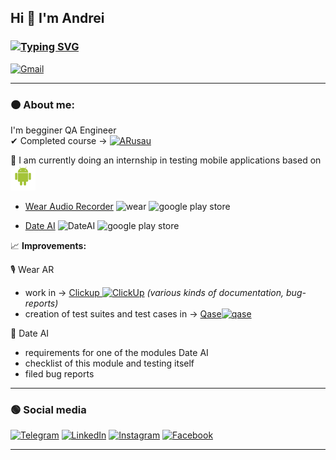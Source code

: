 ## Hi 👋 I'm Andrei
### [![Typing SVG](https://readme-typing-svg.demolab.com/?lines=QA+Engineer;Let's+make+this+world+🌏+better)](https://git.io/typing-svg)  

 [![Gmail](https://img.shields.io/badge/-Gmail-FF0000?style=for-the-badge&logo=gmail&logoColor=FF8C00)](mailto:budn1k.qa@gmail.com)  


---

### 🟠 About me:

I'm begginer QA Engineer  
✔ Completed course -> [![ARusau](https://img.shields.io/badge/A.Rusau-by%20Specialization%20Junior%20%2B-yellow)](https://artsiomrusau.com)

💬  I am currently doing an internship in testing mobile applications based on <a href="https://android.com" target="_blank" rel="noreferrer"> <img src="https://raw.githubusercontent.com/devicons/devicon/master/icons/android/android-original-wordmark.svg" alt="android" width="40" height="40"/> </a>

- <a href="https://play.google.com/store/apps/details?id=com.rimidalv.dictaphone" target="_blank">Wear Audio Recorder</a> <img src="https://play-lh.googleusercontent.com/aH-unPF4xJ2OiQW72dtZWq6c9nEy3EpDlVwhzW9sYhm-k85hwovTymUV5UY3JpG9f7k=s48-rw" alt=wear audio recorder width="19" height="19"> <img src="https://camo.githubusercontent.com/0970391e8ed2f4cf4b738e87494c203e0e13052a6b7fa0468588ff7984e9ea8a/68747470733a2f2f696d672e736869656c64732e696f2f62616467652f476f6f676c655f506c61792d3431343134313f7374796c653d666f722d7468652d6261646765266c6f676f3d676f6f676c652d706c6179266c6f676f436f6c6f723d7768697465" alt="google play store" width="90" height="20"> 

- <a href="https://play.google.com/store/apps/details?id=me.tyschenko.dateai" target="_blank">Date AI</a> <img src="https://play-lh.googleusercontent.com/0b0pkDQ-X213RqcFXcVu8g7fJxJIP4ClXXBIluWg3u0r7mfNPDX4q9JjuMqZJghEcSlZ=w240-h480-rw" alt="DateAI" width="19" height="19"> <img src="https://camo.githubusercontent.com/0970391e8ed2f4cf4b738e87494c203e0e13052a6b7fa0468588ff7984e9ea8a/68747470733a2f2f696d672e736869656c64732e696f2f62616467652f476f6f676c655f506c61792d3431343134313f7374796c653d666f722d7468652d6261646765266c6f676f3d676f6f676c652d706c6179266c6f676f436f6c6f723d7768697465" alt="google play store" width="90" height="20"> 

📈 <b>Improvements:</b>  

🎙 Wear AR  

- work in -> <a href="https://app.clickup.com/36773969/home" target="_blank"> Clickup <img src="https://app-cdn.clickup.com/assets/images/brand/clickup-symbol_color.svg" alt="ClickUp" width="19" height="19"></a> *(various kinds of documentation, bug-reports)*  
- creation of test suites and test cases in -> <a href="https://app.qase.io/" target="_blank"> Qase<img src="https://luna1.co/eb0187.png" alt="qase" width="20" height="20"></a>  

📱 Date AI  

- requirements for one of the modules Date AI
- checklist of this module and testing itself  
- filed bug reports

---

### 🟢 Social media

[![Telegram](https://img.shields.io/badge/-Telegram-090909?style=for-the-badge&logo=telegram&logoColor=27A0D9)](https://t.me/GodR1ck21)
[![LinkedIn](https://img.shields.io/badge/-LinkedIn-090909?style=for-the-badge&logo=linkedin&logoColor=007BB6)](https://www.linkedin.com/in/andrei-budnik-3438b6274/)
[![Instagram](https://img.shields.io/badge/-Instagram-090909?style=for-the-badge&logo=instagram&logoColor=B4068E)](https://www.instagram.com/budnik4388)
[![Facebook](https://img.shields.io/badge/-Facebook-090909?style=for-the-badge&logo=Facebook&logoColor=1195F5)](https://www.facebook.com/profile.php?id=100006697063002)

---




